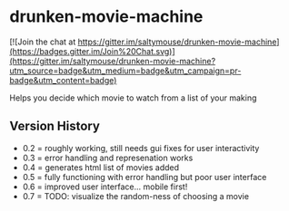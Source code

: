 drunken-movie-machine
=====================

[![Join the chat at https://gitter.im/saltymouse/drunken-movie-machine](https://badges.gitter.im/Join%20Chat.svg)](https://gitter.im/saltymouse/drunken-movie-machine?utm_source=badge&utm_medium=badge&utm_campaign=pr-badge&utm_content=badge)

Helps you decide which movie to watch from a list of your making

## Version History
* 0.2 = roughly working, still needs gui fixes for user interactivity
* 0.3 = error handling and represenation works
* 0.4 = generates html list of movies added
* 0.5 = fully functioning with error handling but poor user interface
* 0.6 = improved user interface... mobile first!
* 0.7 = TODO: visualize the random-ness of choosing a movie
